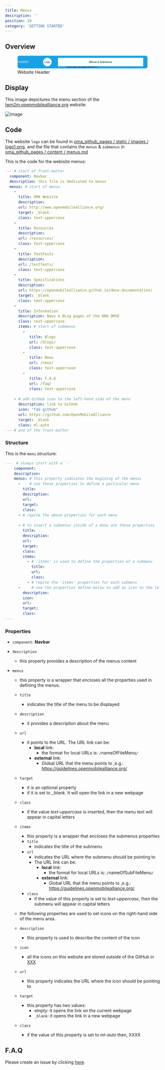 ```yaml
---
title: Menus
description: ''
position: 10
category: 'GETTING STARTED'
---
```

## Overview

<figure>
      <img  src="images/website-header.svg" alt="Website Header">
      <figcaption>Website Header</figcaption>
</figure>

## Display
This image depictures the menu section of the [lwm2m.openmobilealliance.org](https://lwm2m.openmobilealliance.org/) website.

![image](https://user-images.githubusercontent.com/3258579/148471037-35e764d5-4627-40e3-93d1-476713de6771.png)


## Code

The website `logo` can be found in [oma_github_pages / static / images / logo1.png](https://github.com/OpenMobileAlliance/oma_github_pages/blob/main/static/images/logo1.jpg), and the file that contains the `menus` & `submenus` in [oma_github_pages / content / menus.md](https://raw.githubusercontent.com/OpenMobileAlliance/oma_github_pages/main/content/menus.md)

This is the code for the webisite menus:

```yml [oma_github_pages / content / menus.md]
--- # start of front-matter
  component: Navbar
  description: this file is dedicated to menus
  menus: # start of menus
    - 
      title: OMA Website
      description: 
      url: http://www.openmobilealliance.org/
      target: _blank
      class: text-uppercase
    -
      title: Resources
      description:
      url: /resources/
      class: text-uppercase
    -
      title: TestFests
      description:
      url: /testfests/
      class: text-uppercase
    -
      title: Specifications
      description:
      url: https://openmobilealliance.github.io/dmse-documentation/
      target: _blank
      class: text-uppercase
    - 
      title: Information
      description: News & BLog pages of the OMA DMSE
      class: text-uppercase
      items: # start of submenus
        - 
           title: Blogs
           url: /blogs/
           class: text-uppercase
        -
           title: News
           url: /news/
           class: text-uppercase
        -
           title: F.A.Q
           url: /faq/
           class: text-uppercase
    
    - # add GitHub icon to the left-hand side of the menu
      description: link to GitHub
      icon: "fab github"
      url: https://github.com/OpenMobileAlliance
      target: _blank
      class: ml-auto
--- # end of the front-matter
```
### Structure
This is the `menu` structure:

```yml
---  # always start with a `-`
    component:
    description:
    menus: # this property indicates the begining of the menus
      -    # use these properties to define a particular menu
        title:
        description:
        url:
        target:
        class:
      - # repite the above properties for each menu

      - # to insert a submenus inside of a menu use these properties
        title:
        description:
        url:
        target:
        class:
        items:
          - # 'items' is used to define the properties of a submenu
            title:
            url:
            class:
          - # repite the 'items' properties for each submenu
      -     # use the properties define below to add an icon to the left-hand side of the header
        description:
        icon:
        url:
        target:
        class:
---
```

### Properties

* `component`: **Navbar**
* `description`
    - this property provides a description of the menus content

* `menus`
    * this property is a wrapper that encloses all the properties used in defining the menus.
    * `title`
        * indicates the title of the menu to be displayed
    * `description`
        * it provides a description about the menu
    * `url`
        * it points to the URL. The URL link can be:
            * **local** link:
                * the format for local URLs is:  `/`nameOfFileMenu`/`
            * **external** link:
                * Global URL that the menu points to ,e.g.: https://guidelines.openmobilealliance.org/ 
    * `target`
        * it is an optional property
        * if it is set to *_blank*. It will open the link in a new webpage
    * `class`
        * if the value *text-uppercase* is inserted, then the menu text will appear in capital letters
    * `items`
        * this property is a wrapper that encloses the submenus properties
        * `title`
            * indicates the title of the submenu
        * `url`
            * indicates the URL where the submenu should be pointing to
            * The URL link can be:
              * **local** link:
                * the format for local URLs is:  `/`nameOfSubFileMenu`/`
              * **external** link:
                * Global URL that the menu points to ,e.g.: https://guidelines.openmobilealliance.org/ 
        * `class`
            * if the value of this property is set to *text-uppercase*, then the submenu will appear in capital letters

    * the following properties are used to set icons on the right-hand side of the menu area.
    * `description`
        * this property is used to describe the content of the icon
    * `icon`
        * all the icons on this website are stored outside of the GitHub in [XXX]()
    * `url`
        * this property indicates the URL where the icon should be pointing to
    * `target`
        * this property has two values:
            * empty: it opens the link on the current webpage
            * `_blank`: it opens the link in a new webpage
    * `class`
        * if the value of this property is set to *ml-auto* then, XXXX

## F.A.Q
Please create an issue by clicking [here](https://github.com/OpenMobileAlliance/githubpages-doc-guidelines/issues).

